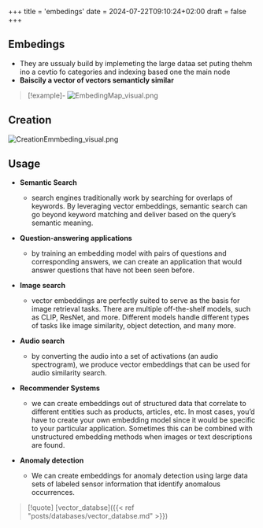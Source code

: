 +++
title = 'embedings'
date = 2024-07-22T09:10:24+02:00
draft = false
+++

## Embedings 
- They are ussualy build by implemeting the large dataa  set puting thehm ino a cevtio fo categories and indexing based one the main node 
- **Baiscily a vector of vectors semanticly similar**
>[!example]-
>![EmbedingMap_visual.png](/Notes/EmbedingMap_visual.png)
## Creation
![CreationEmmbeding_visual.png](/Notes/CreationEmmbeding_visual.png)
## Usage
- **Semantic Search**
	- search engines traditionally work by searching for overlaps of keywords. By leveraging vector embeddings, semantic search can go beyond keyword matching and deliver based on the query’s semantic meaning.
    
- **Question-answering applications** 
	- by training an embedding model with pairs of questions and corresponding answers, we can create an application that would answer questions that have not been seen before.
    
- **Image search** 
	- vector embeddings are perfectly suited to serve as the basis for image retrieval tasks. There are multiple off-the-shelf models, such as CLIP, ResNet, and more. Different models handle different types of tasks like image similarity, object detection, and many more.
    
- **Audio search**
	- by converting the audio into a set of activations (an audio spectrogram), we produce vector embeddings that can be used for audio similarity search.
    
- **Recommender Systems**
	- we can create embeddings out of structured data that correlate to different entities such as products, articles, etc. In most cases, you’d have to create your own embedding model since it would be specific to your particular application. Sometimes this can be combined with unstructured embedding methods when images or text descriptions are found.
    
- **Anomaly detection** 
	- We can create embeddings for anomaly detection using large data sets of labeled sensor information that identify anomalous occurrences.



>[!quote] [vector_databse]({{< ref "posts/databases/vector_databse.md" >}}) 